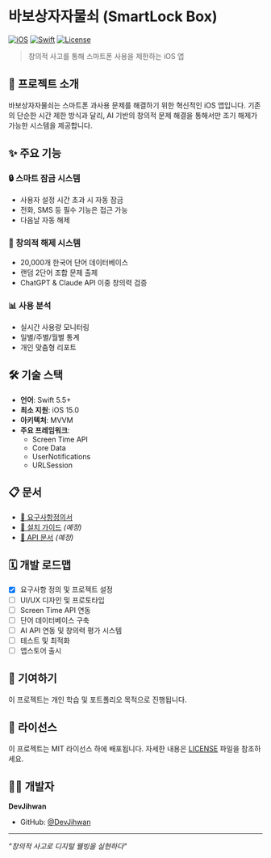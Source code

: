 # 바보상자자물쇠 (SmartLock Box)

[![iOS](https://img.shields.io/badge/iOS-15.0+-blue.svg)](https://developer.apple.com/ios/)
[![Swift](https://img.shields.io/badge/Swift-5.5+-orange.svg)](https://swift.org/)
[![License](https://img.shields.io/badge/License-MIT-green.svg)](LICENSE)

> 창의적 사고를 통해 스마트폰 사용을 제한하는 iOS 앱

## 📱 프로젝트 소개

바보상자자물쇠는 스마트폰 과사용 문제를 해결하기 위한 혁신적인 iOS 앱입니다. 기존의 단순한 시간 제한 방식과 달리, AI 기반의 창의적 문제 해결을 통해서만 조기 해제가 가능한 시스템을 제공합니다.

## ✨ 주요 기능

### 🔒 스마트 잠금 시스템
- 사용자 설정 시간 초과 시 자동 잠금
- 전화, SMS 등 필수 기능은 접근 가능
- 다음날 자동 해제

### 🎨 창의적 해제 시스템
- 20,000개 한국어 단어 데이터베이스
- 랜덤 2단어 조합 문제 출제
- ChatGPT & Claude API 이중 창의력 검증

### 📊 사용 분석
- 실시간 사용량 모니터링
- 일별/주별/월별 통계
- 개인 맞춤형 리포트

## 🛠 기술 스택

- **언어**: Swift 5.5+
- **최소 지원**: iOS 15.0
- **아키텍처**: MVVM
- **주요 프레임워크**:
  - Screen Time API
  - Core Data
  - UserNotifications
  - URLSession

## 📋 문서

- [📄 요구사항정의서](REQUIREMENTS.md)
- [🚀 설치 가이드](docs/INSTALLATION.md) *(예정)*
- [📖 API 문서](docs/API.md) *(예정)*

## 🗓 개발 로드맵

- [x] 요구사항 정의 및 프로젝트 설정
- [ ] UI/UX 디자인 및 프로토타입
- [ ] Screen Time API 연동
- [ ] 단어 데이터베이스 구축
- [ ] AI API 연동 및 창의력 평가 시스템
- [ ] 테스트 및 최적화
- [ ] 앱스토어 출시

## 🤝 기여하기

이 프로젝트는 개인 학습 및 포트폴리오 목적으로 진행됩니다. 

## 📄 라이선스

이 프로젝트는 MIT 라이선스 하에 배포됩니다. 자세한 내용은 [LICENSE](LICENSE) 파일을 참조하세요.

## 👨‍💻 개발자

**DevJihwan**
- GitHub: [@DevJihwan](https://github.com/DevJihwan)

---

*"창의적 사고로 디지털 웰빙을 실현하다"*